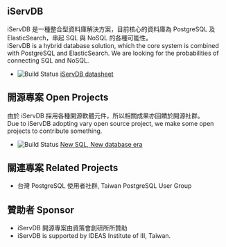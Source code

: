 ## iServDB
iServDB 是一種整合型資料庫解決方案，目前核心的資料庫為 PostgreSQL 及 ElasticSearch，串起 SQL 與 NoSQL 的各種可能性。<br/>
iServDB is a hybrid database solution, which the core system is combined with PostgreSQL and ElasticSearch. We are looking for the probabilities of connecting SQL and NoSQL.  

* ![Build Status](https://www.gitbook.com/button/status/book/iservdb/iservdb) [iServDB datasheet](https://www.gitbook.com/book/iservdb/iservdb)

## 開源專案 Open Projects
由於 iServDB 採用各種開源軟體元件，所以相關成果亦回饋於開源社群。<br/>
Due to iServDB adopting vary open source project, we make some open projects to contribute something.

* ![Build Status](https://www.gitbook.com/button/status/book/iservdb/new-sql-new-database-era) [New SQL, New database era](https://www.gitbook.com/book/iservdb/new-sql-new-database-era)

## 關連專案 Related Projects
* 台灣 PostgreSQL 使用者社群, Taiwan PostgreSQL User Group

## 贊助者 Sponsor
* iServDB 開源專案由資策會創研所所贊助
* iServDB is supported by IDEAS Institute of III, Taiwan. 

